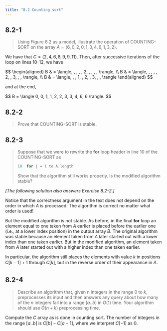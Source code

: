 ```yaml
---
title: "8.2 Counting sort"
---
```


## 8.2-1

> Using Figure 8.2 as a model, illustrate the operation of $\text{COUNTING-SORT}$ on the array $A = \langle 6, 0, 2, 0, 1, 3, 4, 6, 1, 3, 2 \rangle$.

We have that $C = \langle 2, 4, 6, 8, 9, 9, 11 \rangle$. Then, after successive iterations of the loop on lines 10-12, we have

<div>
$$
\begin{aligned}
B & = \langle, , , , , 2, , , , , \rangle, \\
B & = \langle, , , , , 2, , 3, , , \rangle, \\
B & = \langle, , , 1, , 2, , 3, , , \rangle
\end{aligned}
$$
</div>

and at the end,

<div>
$$
B = \langle 0, 0, 1, 1, 2, 2, 3, 3, 4, 6, 6 \rangle.
$$
</div>

## 8.2-2

> Prove that $\text{COUNTING-SORT}$ is stable.

## 8.2-3

> Suppose that we were to rewrite the **for** loop header in line 10 of the $\text{COUNTING-SORT}$ as
>
> ```cpp
> 10  for j = 1 to A.length
> ```
>
> Show that the algorithm still works properly. Is the modified algorithm stable?

*[The following solution also answers Exercise 8.2-2.]*

Notice that the correctness argument in the text does not depend on the order in which $A$ is processed. The algorithm is correct no matter what order is used!

But the modified algorithm is not stable. As before, in the final **for** loop an element equal to one taken from $A$ earlier is placed before the earlier one (i.e., at a lower index position) in the output array $B$. The original algorithm was stable because an element taken from $A$ later started out with a lower index than one taken earlier. But in the modified algorithm, an element taken from $A$ later started out with a higher index than one taken earlier.

In particular, the algorithm still places the elements with value $k$ in positions $C[k - 1] + 1$ through $C[k]$, but in the reverse order of their appearance in $A$.

## 8.2-4

> Describe an algorithm that, given n integers in the range $0$ to $k$, preprocesses its input and then answers any query about how many of the $n$ integers fall into a range $[a..b]$ in $O(1)$ time. Your algorithm should use $\Theta(n + k)$ preprocessing time.

Compute the $C$ array as is done in counting sort. The number of integers in the range $[a..b]$ is $C[b] - C[a - 1]$, where we interpret $C[-1]$ as $0$.
